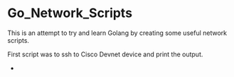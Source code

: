 # Go_Network_Scripts
This is an attempt to try and learn Golang by creating some useful network scripts. 

First script was to ssh to Cisco Devnet device and print the output.

- 
